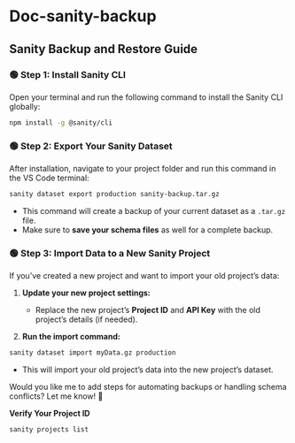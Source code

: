 # Doc-sanity-backup

## Sanity Backup and Restore Guide

### 🟢 Step 1: Install Sanity CLI
Open your terminal and run the following command to install the Sanity CLI globally:
```bash
npm install -g @sanity/cli
```

### 🟢 Step 2: Export Your Sanity Dataset
After installation, navigate to your project folder and run this command in the VS Code terminal:
```bash
sanity dataset export production sanity-backup.tar.gz
```
- This command will create a backup of your current dataset as a `.tar.gz` file.
- Make sure to **save your schema files** as well for a complete backup.

### 🟢 Step 3: Import Data to a New Sanity Project
If you’ve created a new project and want to import your old project’s data:

1. **Update your new project settings:**
   - Replace the new project’s **Project ID** and **API Key** with the old project’s details (if needed).

2. **Run the import command:**
```bash
sanity dataset import myData.gz production
```
- This will import your old project’s data into the new project’s dataset.

Would you like me to add steps for automating backups or handling schema conflicts? Let me know! 🚀


**Verify Your Project ID**
```bash
sanity projects list
```
